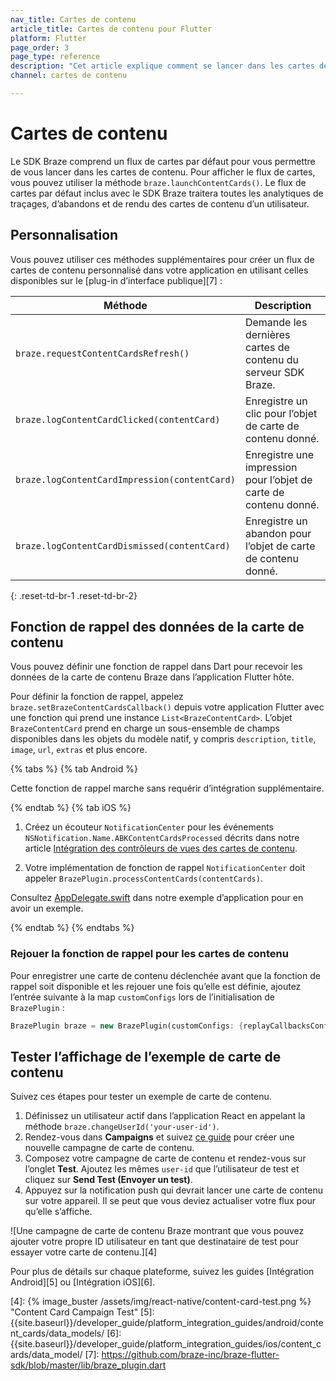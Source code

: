 ```yaml
---
nav_title: Cartes de contenu
article_title: Cartes de contenu pour Flutter
platform: Flutter
page_order: 3
page_type: reference
description: "Cet article explique comment se lancer dans les cartes de contenu pour les applications Flutter."
channel: cartes de contenu

---
```


# Cartes de contenu

Le SDK Braze comprend un flux de cartes par défaut pour vous permettre de vous lancer dans les cartes de contenu. Pour afficher le flux de cartes, vous pouvez utiliser la méthode `braze.launchContentCards()`. Le flux de cartes par défaut inclus avec le SDK Braze traitera toutes les analytiques de traçages, d’abandons et de rendu des cartes de contenu d’un utilisateur.

## Personnalisation

Vous pouvez utiliser ces méthodes supplémentaires pour créer un flux de cartes de contenu personnalisé dans votre application en utilisant celles disponibles sur le [plug-in d’interface publique][7] :

| Méthode                                         | Description                                                                                            |
| ---------------------------------------------- | ------------------------------------------------------------------------------------------------------ |
| `braze.requestContentCardsRefresh()`     | Demande les dernières cartes de contenu du serveur SDK Braze.                                           |
| `braze.logContentCardClicked(contentCard)`    | Enregistre un clic pour l’objet de carte de contenu donné.                                                            |
| `braze.logContentCardImpression(contentCard)` | Enregistre une impression pour l’objet de carte de contenu donné.                                                      |
| `braze.logContentCardDismissed(contentCard)`  | Enregistre un abandon pour l’objet de carte de contenu donné.                                                        |
{: .reset-td-br-1 .reset-td-br-2}

## Fonction de rappel des données de la carte de contenu

Vous pouvez définir une fonction de rappel dans Dart pour recevoir les données de la carte de contenu Braze dans l’application Flutter hôte.

Pour définir la fonction de rappel, appelez `braze.setBrazeContentCardsCallback()` depuis votre application Flutter avec une fonction qui prend une instance `List<BrazeContentCard>`. L’objet `BrazeContentCard` prend en charge un sous-ensemble de champs disponibles dans les objets du modèle natif, y compris `description`, `title`, `image`, `url`, `extras` et plus encore.

{% tabs %}
{% tab Android %}

Cette fonction de rappel marche sans requérir d’intégration supplémentaire.

{% endtab %}
{% tab iOS %}

1. Créez un écouteur `NotificationCenter` pour les événements `NSNotification.Name.ABKContentCardsProcessed` décrits dans notre article [Intégration des contrôleurs de vues des cartes de contenu]({{site.baseurl}}/developer_guide/platform_integration_guides/ios/content_cards/data_model/#getting-the-data).

2. Votre implémentation de fonction de rappel `NotificationCenter` doit appeler `BrazePlugin.processContentCards(contentCards)`.

Consultez [AppDelegate.swift](https://github.com/braze-inc/braze-flutter-sdk/blob/master/example/ios/Runner/AppDelegate.swift) dans notre exemple d’application pour en avoir un exemple.

{% endtab %}
{% endtabs %}

### Rejouer la fonction de rappel pour les cartes de contenu

Pour enregistrer une carte de contenu déclenchée avant que la fonction de rappel soit disponible et les rejouer une fois qu’elle est définie, ajoutez l’entrée suivante à la map `customConfigs` lors de l’initialisation de `BrazePlugin` :
```dart
BrazePlugin braze = new BrazePlugin(customConfigs: {replayCallbacksConfigKey: true});
```

## Tester l’affichage de l’exemple de carte de contenu

Suivez ces étapes pour tester un exemple de carte de contenu.

1. Définissez un utilisateur actif dans l’application React en appelant la méthode `braze.changeUserId('your-user-id')`.
2. Rendez-vous dans **Campaigns** et suivez [ce guide][3] pour créer une nouvelle campagne de carte de contenu.
3. Composez votre campagne de carte de contenu et rendez-vous sur l’onglet **Test**. Ajoutez les mêmes `user-id` que l’utilisateur de test et cliquez sur **Send Test (Envoyer un test)**.
4. Appuyez sur la notification push qui devrait lancer une carte de contenu sur votre appareil. Il se peut que vous deviez actualiser votre flux pour qu’elle s’affiche.

![Une campagne de carte de contenu Braze montrant que vous pouvez ajouter votre propre ID utilisateur en tant que destinataire de test pour essayer votre carte de contenu.][4]

Pour plus de détails sur chaque plateforme, suivez les guides [Intégration Android][5] ou [Intégration iOS][6].


[3]: {{site.baseurl}}/user_guide/message_building_by_channel/content_cards/create
[4]: {% image_buster /assets/img/react-native/content-card-test.png %} "Content Card Campaign Test"
[5]: {{site.baseurl}}/developer_guide/platform_integration_guides/android/content_cards/data_models/
[6]: {{site.baseurl}}/developer_guide/platform_integration_guides/ios/content_cards/data_model/
[7]: https://github.com/braze-inc/braze-flutter-sdk/blob/master/lib/braze_plugin.dart
